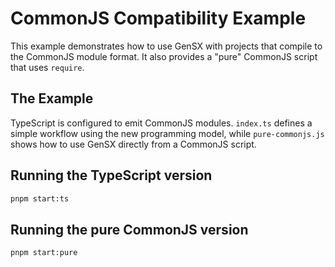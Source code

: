 # CommonJS Compatibility Example

This example demonstrates how to use GenSX with projects that compile to the CommonJS module format. It also provides a "pure" CommonJS script that uses `require`.

## The Example

TypeScript is configured to emit CommonJS modules. `index.ts` defines a simple workflow using the new programming model, while `pure-commonjs.js` shows how to use GenSX directly from a CommonJS script.

## Running the TypeScript version

```bash
pnpm start:ts
```

## Running the pure CommonJS version

```bash
pnpm start:pure
```

